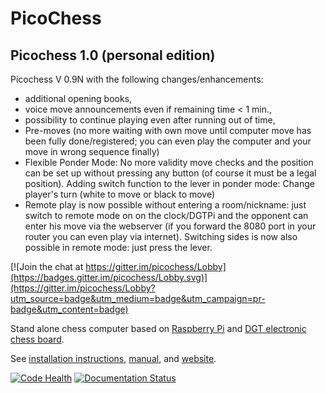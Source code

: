 PicoChess
=========

Picochess 1.0 (personal edition) 
--------------------------------
Picochess V 0.9N with the following changes/enhancements: 

- additional opening books, 
- voice move announcements even if remaining time < 1 min.,
- possibility to continue playing even after running out of time, 
- Pre-moves (no more waiting with own move until computer move has been fully done/registered; you can even play the computer and your move in wrong sequence finally)
- Flexible Ponder Mode: No more validity move checks and the position can be set up without pressing any button (of course it must be a legal position). Adding switch function to the lever in ponder mode: Change player's turn (white to move or black to move)   
- Remote play is now possible without entering a room/nickname: just switch to remote mode on on the clock/DGTPi and the opponent can enter his move via the webserver (if you forward the 8080 port in your router you can even play via internet).
Switching sides is now also possible in remote mode: just press the lever.


[![Join the chat at https://gitter.im/picochess/Lobby](https://badges.gitter.im/picochess/Lobby.svg)](https://gitter.im/picochess/Lobby?utm_source=badge&utm_medium=badge&utm_campaign=pr-badge&utm_content=badge)

Stand alone chess computer based on [Raspberry Pi](http://www.raspberrypi.org/) and [DGT electronic chess board](http://www.dgtprojects.com/index.php/products/electronic-boards).

See [installation instructions](http://docs.picochess.org/en/latest/installation.html), [manual](http://docs.picochess.org), and [website](http://www.picochess.org).

[![Code Health](https://landscape.io/github/jromang/picochess/master/landscape.png)](https://landscape.io/github/jromang/picochess/master) [![Documentation Status](https://readthedocs.org/projects/picochess/badge/?version=latest)](https://readthedocs.org/projects/picochess/?badge=latest)

